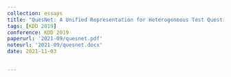 ```yaml
---
collection: essays
title: "QuesNet: A Unified Representation for Heterogeneous Test Questions"
tags: [KDD 2019]
conference: KDD 2019
paperurl: '2021-09/quesnet.pdf'
noteurl: '2021-09/quesnet.docx'
date: 2021-11-03


---
```



